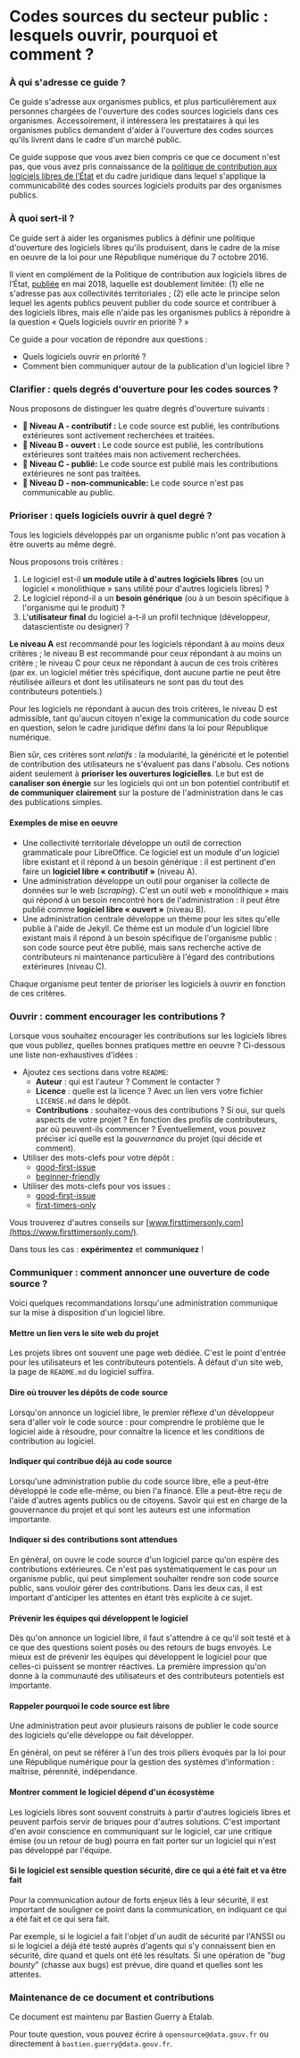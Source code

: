 # Codes sources du secteur public : lesquels ouvrir, pourquoi et comment ?

### À qui s'adresse ce guide ?

Ce guide s'adresse aux organismes publics, et plus particulièrement aux personnes chargées de l'ouverture des codes sources logiciels dans ces organismes. Accessoirement, il intéressera les prestataires à qui les organismes publics demandent d'aider à l'ouverture des codes sources qu'ils livrent dans le cadre d'un marché public.

Ce guide suppose que vous avez bien compris ce que ce document n'est pas, que vous avez pris connaissance de la [politique de contribution aux logiciels libres de l’État](https://www.numerique.gouv.fr/publications/politique-logiciel-libre/) et du cadre juridique dans lequel s'applique la communicabilité des codes sources logiciels produits par des organismes publics.

### À quoi sert-il ?

Ce guide sert à aider les organismes publics à définir une politique d'ouverture des logiciels libres qu'ils produisent, dans le cadre de la mise en oeuvre de la loi pour une République numérique du 7 octobre 2016.

Il vient en complément de la Politique de contribution aux logiciels libres de l’État, [publiée](https://www.numerique.gouv.fr/publications/politique-logiciel-libre/) en mai 2018, laquelle est doublement limitée: (1) elle ne s'adresse pas aux collectivités territoriales ; (2) elle acte le principe selon lequel les agents publics peuvent publier du code source et contribuer à des logiciels libres, mais elle n'aide pas les organismes publics à répondre à la question « Quels logiciels ouvrir en priorité ? »

Ce guide a pour vocation de répondre aux questions :

* Quels logiciels ouvrir en priorité ?
* Comment bien communiquer autour de la publication d'un logiciel libre ?

### Clarifier : quels degrés d'ouverture pour les codes sources ?

Nous proposons de distinguer les quatre degrés d'ouverture suivants :

* **📘 Niveau A - contributif :** Le code source est publié, les contributions extérieures sont activement recherchées et traitées.
* **📗 Niveau B - ouvert :** Le code source est publié, les contributions extérieures sont traitées mais non activement recherchées.
* **📙 Niveau C - publié:** Le code source est publié mais les contributions extérieures ne sont pas traitées.
* **📕 Niveau D - non-communicable:** Le code source n'est pas communicable au public.

### Prioriser : quels logiciels ouvrir à quel degré ?

Tous les logiciels développés par un organisme public n'ont pas vocation à être ouverts au même degré.

Nous proposons trois critères :

1. Le logiciel est-il **un module utile à d'autres logiciels libres** (ou un logiciel « monolithique » sans utilité pour d'autres logiciels libres) ?
2. Le logiciel répond-il a un **besoin générique** (ou à un besoin spécifique à l'organisme qui le produit) ?
3. L'**utilisateur final** du logiciel a-t-il un profil technique (développeur, datascientiste ou designer) ?

**Le niveau A** est recommandé pour les logiciels répondant à au moins deux critères ; le niveau B est recommandé pour ceux répondant à au moins un critère ; le niveau C pour ceux ne répondant à aucun de ces trois critères (par ex. un logiciel métier très spécifique, dont aucune partie ne peut être réutilisée ailleurs et dont les utilisateurs ne sont pas du tout des contributeurs potentiels.)

Pour les logiciels ne répondant à aucun des trois critères, le niveau D est admissible, tant qu'aucun citoyen n'exige la communication du code source en question, selon le cadre juridique défini dans la loi pour République numérique.

Bien sûr, ces critères sont _relatifs_ : la modularité, la généricité et le potentiel de contribution des utilisateurs ne s'évaluent pas dans l'absolu. Ces notions aident seulement à **prioriser les ouvertures logicielles**. Le but est de **canaliser son énergie** sur les logiciels qui ont un bon potentiel contributif et **de communiquer clairement** sur la posture de l'administration dans le cas des publications simples.

#### Exemples de mise en oeuvre

* Une collectivité territoriale développe un outil de correction grammaticale pour LibreOffice. Ce logiciel est un module d'un logiciel libre existant et il répond à un besoin générique : il est pertinent d'en faire un **logiciel libre « contributif »** (niveau A).
* Une administration développe un outil pour organiser la collecte de données sur le web (_scraping_). C'est un outil web « monolithique » mais qui répond à un besoin rencontré hors de l'administration : il peut être publié comme **logiciel libre « ouvert »** (niveau B).
* Une administration centrale développe un thème pour les sites qu'elle publie à l'aide de Jekyll. Ce thème est un module d'un logiciel libre existant mais il répond à un besoin spécifique de l'organisme public : son code source peut être publié, mais sans recherche active de contributeurs ni maintenance particulière à l'égard des contributions extérieures (niveau C).

Chaque organisme peut tenter de prioriser les logiciels à ouvrir en fonction de ces critères.

### Ouvrir : comment encourager les contributions ?

Lorsque vous souhaitez encourager les contributions sur les logiciels libres que vous publiez, quelles bonnes pratiques mettre en oeuvre ? Ci-dessous une liste non-exhaustives d'idées :

* Ajoutez ces sections dans votre `README`:
  * **Auteur** : qui est l'auteur ? Comment le contacter ?
  * **Licence** : quelle est la licence ? Avec un lien vers votre fichier `LICENSE.md` dans le dépôt.
  * **Contributions** : souhaitez-vous des contributions ? Si oui, sur quels aspects de votre projet ? En fonction des profils de contributeurs, par où peuvent-ils commencer ? Éventuellement, vous pouvez préciser ici quelle est la _gouvernance_ du projet (qui décide et comment).
* Utiliser des mots-clefs pour votre dépôt :
  * [good-first-issue](https://github.com/topics/good-first-issue)
  * [beginner-friendly](https://github.com/topics/beginner-friendly)
* Utiliser des mots-clefs pour vos issues :
  * [good-first-issue](https://github.com/topics/good-first-issue)
  * [first-timers-only](https://github.com/search?q=label%3Afirst-timers-only\&state=open\&type=Issues)

Vous trouverez d'autres conseils sur [www.firsttimersonly.com](https://www.firsttimersonly.com/).

Dans tous les cas : **expérimentez** et **communiquez** !

### Communiquer : comment annoncer une ouverture de code source ?

Voici quelques recommandations lorsqu'une administration communique sur la mise à disposition d'un logiciel libre.

#### Mettre un lien vers le site web du projet

Les projets libres ont souvent une page web dédiée. C'est le point d'entrée pour les utilisateurs et les contributeurs potentiels. À défaut d'un site web, la page de `README.md` du logiciel suffira.

#### Dire où trouver les dépôts de code source

Lorsqu'on annonce un logiciel libre, le premier réflexe d'un développeur sera d'aller voir le code source : pour comprendre le problème que le logiciel aide à résoudre, pour connaître la licence et les conditions de contribution au logiciel.

#### Indiquer qui contribue déjà au code source

Lorsqu'une administration publie du code source libre, elle a peut-être développé le code elle-même, ou bien l'a financé. Elle a peut-être reçu de l'aide d'autres agents publics ou de citoyens. Savoir qui est en charge de la gouvernance du projet et qui sont les auteurs est une information importante.

#### Indiquer si des contributions sont attendues

En général, on ouvre le code source d'un logiciel parce qu'on espère des contributions extérieures. Ce n'est pas systématiquement le cas pour un organisme public, qui peut simplement souhaiter rendre son code source public, sans vouloir gérer des contributions. Dans les deux cas, il est important d'anticiper les attentes en étant très explicite à ce sujet.

#### Prévenir les équipes qui développent le logiciel

Dès qu'on annonce un logiciel libre, il faut s'attendre à ce qu'il soit testé et à ce que des questions soient posés ou des retours de bugs envoyés. Le mieux est de prévenir les équipes qui développent le logiciel pour que celles-ci puissent se montrer réactives. La première impression qu'on donne à la communauté des utilisateurs et des contributeurs potentiels est importante.

#### Rappeler pourquoi le code source est libre

Une administration peut avoir plusieurs raisons de publier le code source des logiciels qu'elle développe ou fait développer.

En général, on peut se référer à l'un des trois piliers évoqués par la loi pour une République numérique pour la gestion des systèmes d'information : maîtrise, pérennité, indépendance.

#### Montrer comment le logiciel dépend d'un écosystème

Les logiciels libres sont souvent construits à partir d'autres logiciels libres et peuvent parfois servir de briques pour d'autres solutions. C'est important d'en avoir conscience en communiquant sur le logiciel, car une critique émise (ou un retour de bug) pourra en fait porter sur un logiciel qui n'est pas développé par l'équipe.

#### Si le logiciel est sensible question sécurité, dire ce qui a été fait et va être fait

Pour la communication autour de forts enjeux liés à leur sécurité, il est important de souligner ce point dans la communication, en indiquant ce qui a été fait et ce qui sera fait.

Par exemple, si le logiciel a fait l'objet d'un audit de sécurité par l'ANSSI ou si le logiciel a déjà été testé auprès d'agents qui s'y connaissent bien en sécurité, dire quand et quels ont été les résultats. Si une opération de "_bug bounty_" (chasse aux bugs) est prévue, dire quand et quelles sont les attentes.

### Maintenance de ce document et contributions

Ce document est maintenu par Bastien Guerry à Etalab.

Pour toute question, vous pouvez écrire à `opensource@data.gouv.fr` ou directement à `bastien.guerry@data.gouv.fr`.
